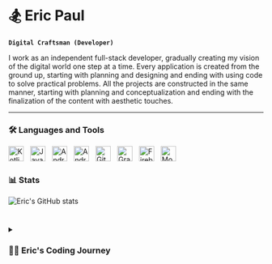 # 🏂 Eric Paul

**`Digital Craftsman (Developer)`**

I work as an independent full-stack developer, gradually creating my vision of the digital world one step at a time. Every application is created from the ground up, starting with planning and designing and ending with using code to solve practical problems. All the projects are constructed in the same manner, starting with planning and conceptualization and ending with the finalization of the content with aesthetic touches.


---

### 🛠️ Languages and Tools

<img align="left" alt="Kotlin" width="30px" style="padding-right:10px;" src="https://cdn.jsdelivr.net/gh/devicons/devicon/icons/kotlin/kotlin-original.svg"/>
<img align="left" alt="Java" width="30px" style="padding-right:10px;" src="https://cdn.jsdelivr.net/gh/devicons/devicon/icons/java/java-original.svg" />
<img align="left" alt="Android" width="30px" style="padding-right:10px;" src="https://cdn.jsdelivr.net/gh/devicons/devicon/icons/android/android-plain.svg" />
<img align="left" alt="AndroidStudio" width="30px" style="padding-right:10px;" src="https://cdn.jsdelivr.net/gh/devicons/devicon/icons/androidstudio/androidstudio-original.svg" />
<img align="left" alt="Git" width="30px" style="padding-right:10px;" src="https://cdn.jsdelivr.net/gh/devicons/devicon/icons/git/git-original.svg" />
<img align="left" alt="Gradle" width="30px" style="padding-right:10px;" src="https://cdn.jsdelivr.net/gh/devicons/devicon/icons/gradle/gradle-original.svg" />
<img align="left" alt="Firebase" width="30px" style="padding-right:10px;" src="https://cdn.jsdelivr.net/gh/devicons/devicon/icons/firebase/firebase-original.svg" />
<img align="left" alt="MongoDb" width="30px" style="padding-right:10px;" src="https://cdn.jsdelivr.net/gh/devicons/devicon/icons/mongodb/mongodb-original.svg" />

<br />

#

### 📊 Stats

   ![Eric's GitHub stats](https://github-readme-stats.vercel.app/api?username=ericpaulxp&show_icons=true&theme=gruvbox)

   #

<details>
 <summary><h3>  👨‍💻 Eric's Coding Journey</h3></summary>
    As a naive Electronics and Communication Engineering student, I began my path into coding with a burning desire to understand everything I could about the world of computing. While doing this, I was also training myself in Java development so I could work on the backend of a project, but my main motivation was to become an expert mobile app developer. One aspect of my path, though, has always troubled me: I gave up on my ambition of creating my own software in favor of taking the easy route—getting a job. I've already thrown off that safety net and thrown myself into this strange, unknown world with the determination to always learn modern technologies as I build my projects.  

